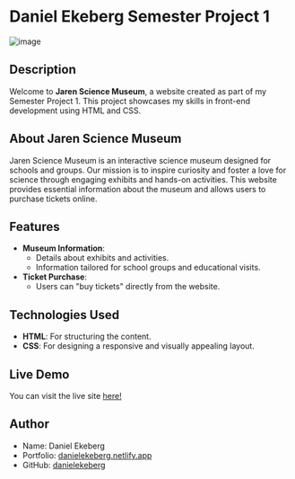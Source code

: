 # Daniel Ekeberg Semester Project 1

![image](https://i.ibb.co/yVWfcQX/image-2.png)

## Description

Welcome to **Jaren Science Museum**, a website created as part of my Semester Project 1. This project showcases my skills in front-end development using HTML and CSS.

## About Jaren Science Museum

Jaren Science Museum is an interactive science museum designed for schools and groups. Our mission is to inspire curiosity and foster a love for science through engaging exhibits and hands-on activities. This website provides essential information about the museum and allows users to purchase tickets online.

## Features

- **Museum Information**:
  - Details about exhibits and activities.
  - Information tailored for school groups and educational visits.
- **Ticket Purchase**:
  - Users can "buy tickets" directly from the website.

## Technologies Used

- **HTML**: For structuring the content.
- **CSS**: For designing a responsive and visually appealing layout.

## Live Demo

You can visit the live site [here!](https://danielekeberg.github.io/JarenScienceMuseum/)

## Author

- Name: Daniel Ekeberg
- Portfolio: [danielekeberg.netlify.app](https://danielekeberg.netlify.app/)
- GitHub: [danielekeberg](https://github.com/danielekeberg)
